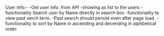 User Info:-
  -Get user info. from API 
  -showing as list to the users
  -functionality Search user by Name directly in search box
  -functionality to view past serch term.
  -Past search should persist even after page load.
  -functionality to sort by Name in ascending and decending in alphbetical order.
